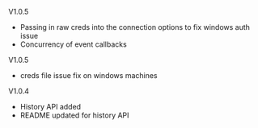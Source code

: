 V1.0.5
- Passing in raw creds into the connection options to fix windows auth issue
- Concurrency of event callbacks

V1.0.5
- creds file issue fix on windows machines

V1.0.4
- History API added
- README updated for history API